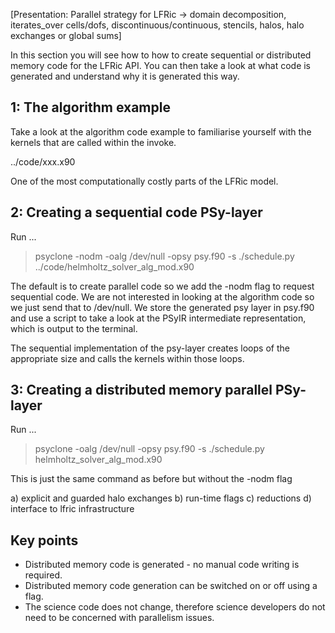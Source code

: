 [Presentation: Parallel strategy for LFRic -> domain decomposition,
iterates_over cells/dofs, discontinuous/continuous, stencils, halos,
halo exchanges or global sums]

In this section you will see how to how to create sequential or
distributed memory code for the LFRic API. You can then take a look at
what code is generated and understand why it is generated this way.

## 1: The algorithm example

Take a look at the algorithm code example to familiarise yourself with
the kernels that are called within the invoke.

../code/xxx.x90

One of the most computationally costly parts of the LFRic model.

## 2: Creating a sequential code PSy-layer

Run ...
> psyclone -nodm -oalg /dev/null -opsy psy.f90 -s ./schedule.py ../code/helmholtz_solver_alg_mod.x90

The default is to create parallel code so we add the -nodm flag to
request sequential code. We are not interested in looking at the
algorithm code so we just send that to /dev/null. We store the
generated psy layer in psy.f90 and use a script to take a look at the
PSyIR intermediate representation, which is output to the terminal.

The sequential implementation of the psy-layer creates loops of the
appropriate size and calls the kernels within those loops.

## 3: Creating a distributed memory parallel PSy-layer

Run ...
> psyclone -oalg /dev/null -opsy psy.f90 -s ./schedule.py helmholtz_solver_alg_mod.x90

This is just the same command as before but without the -nodm flag

a) explicit and guarded halo exchanges
b) run-time flags
c) reductions
d) interface to lfric infrastructure



## Key points

* Distributed memory code is generated - no manual code writing is required.
* Distributed memory code generation can be switched on or off using a flag.
* The science code does not change, therefore science developers do not need to be concerned with parallelism issues.